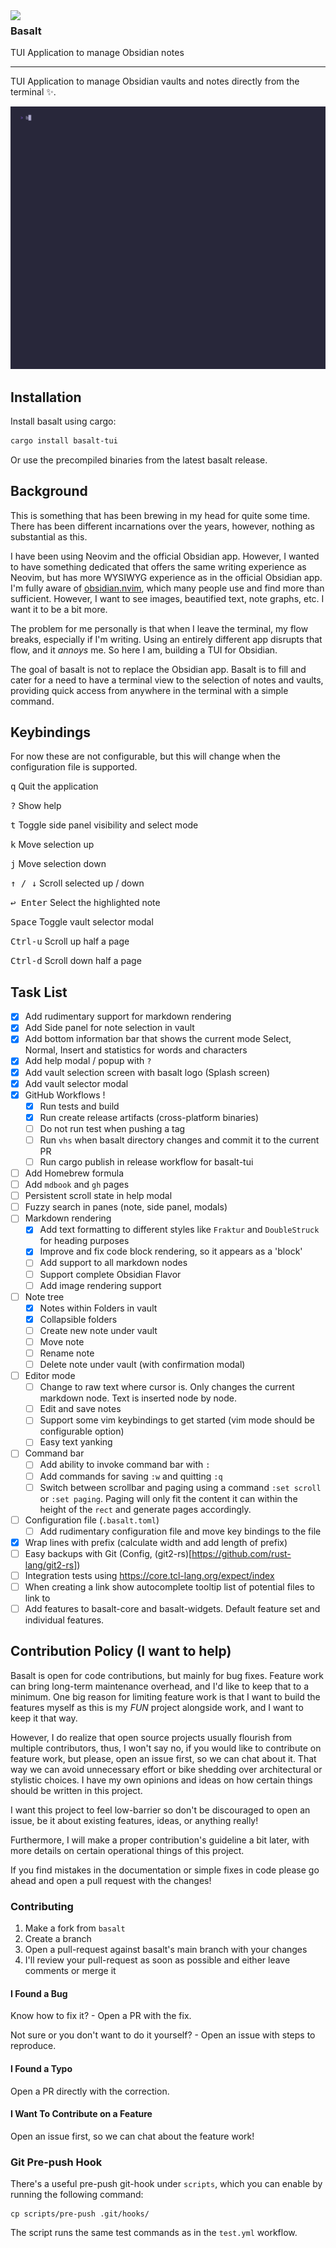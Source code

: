 <img align="left" width="125px" src="assets/basalt.png">
<h3>Basalt&nbsp;&nbsp;</h3>
<p>TUI Application to manage Obsidian notes&nbsp;&nbsp;&nbsp;&nbsp;</p>

<hr/>

TUI Application to manage Obsidian vaults and notes directly from the terminal ✨.

<img src="assets/basalt_demo.gif">

## Installation

Install basalt using cargo:

```sh
cargo install basalt-tui
```

Or use the precompiled binaries from the latest basalt release.

## Background

This is something that has been brewing in my head for quite some time. There has been different incarnations over the years, however, nothing as substantial as this.

I have been using Neovim and the official Obsidian app. However, I wanted to have something dedicated that offers the same writing experience as Neovim, but has more WYSIWYG experience as in the official Obsidian app. I'm fully aware of [obsidian.nvim](https://github.com/epwalsh/obsidian.nvim), which many people use and find more than sufficient. However, I want to see images, beautified text, note graphs, etc. I want it to be a bit more.

The problem for me personally is that when I leave the terminal, my flow breaks, especially if I'm writing. Using an entirely different app disrupts that flow, and it _annoys_ me. So here I am, building a TUI for Obsidian.

The goal of basalt is not to replace the Obsidian app. Basalt is to fill and cater for a need to have a terminal view to the selection of notes and vaults, providing quick access from anywhere in the terminal with a simple command.

## Keybindings

For now these are not configurable, but this will change when the configuration file is supported.

<kbd>q</kbd> Quit the application

<kbd>?</kbd> Show help

<kbd>t</kbd> Toggle side panel visibility and select mode

<kbd>k</kbd> Move selection up

<kbd>j</kbd> Move selection down

<kbd>↑ / ↓</kbd> Scroll selected up / down

<kbd>↩ Enter</kbd> Select the highlighted note

<kbd>Space</kbd> Toggle vault selector modal

<kbd>Ctrl-u</kbd> Scroll up half a page

<kbd>Ctrl-d</kbd> Scroll down half a page

## Task List

- [x] Add rudimentary support for markdown rendering
- [x] Add Side panel for note selection in vault
- [x] Add bottom information bar that shows the current mode Select, Normal, Insert and statistics for words and characters
- [x] Add help modal / popup with `?`
- [x] Add vault selection screen with basalt logo (Splash screen)
- [x] Add vault selector modal
- [x] GitHub Workflows !
    - [x] Run tests and build
    - [x] Run create release artifacts (cross-platform binaries)
    - [ ] Do not run test when pushing a tag
    - [ ] Run `vhs` when basalt directory changes and commit it to the current PR
    - [ ] Run cargo publish in release workflow for basalt-tui
- [ ] Add Homebrew formula
- [ ] Add `mdbook` and `gh` pages
- [ ] Persistent scroll state in help modal
- [ ] Fuzzy search in panes (note, side panel, modals)
- [ ] Markdown rendering
    - [x] Add text formatting to different styles like `Fraktur` and `DoubleStruck` for heading purposes
    - [x] Improve and fix code block rendering, so it appears as a 'block'
    - [ ] Add support to all markdown nodes
    - [ ] Support complete Obsidian Flavor
    - [ ] Add image rendering support
- [ ] Note tree
    - [x] Notes within Folders in vault
    - [x] Collapsible folders
    - [ ] Create new note under vault
    - [ ] Move note
    - [ ] Rename note
    - [ ] Delete note under vault (with confirmation modal)
- [ ] Editor mode
    - [ ] Change to raw text where cursor is. Only changes the current markdown node. Text is inserted node by node.
    - [ ] Edit and save notes
    - [ ] Support some vim keybindings to get started (vim mode should be configurable option)
    - [ ] Easy text yanking
- [ ] Command bar
    - [ ] Add ability to invoke command bar with `:`
    - [ ] Add commands for saving `:w` and quitting `:q`
    - [ ] Switch between scrollbar and paging using a command `:set scroll` or `:set paging`. Paging will only fit the content it can within the height of the `rect` and generate pages accordingly.
- [ ] Configuration file (`.basalt.toml`)
    - [ ] Add rudimentary configuration file and move key bindings to the file
- [x] Wrap lines with prefix (calculate width and add length of prefix)
- [ ] Easy backups with Git (Config, (git2-rs)[https://github.com/rust-lang/git2-rs])
- [ ] Integration tests using https://core.tcl-lang.org/expect/index
- [ ] When creating a link show autocomplete tooltip list of potential files to link to
- [ ] Add features to basalt-core and basalt-widgets. Default feature set and individual features.

## Contribution Policy (I want to help)

Basalt is open for code contributions, but mainly for bug fixes. Feature work can bring long-term maintenance overhead, and I'd like to keep that to a minimum. One big reason for limiting feature work is that I want to build the features myself as this is my _FUN_ project alongside work, and I want to keep it that way.

However, I do realize that open source projects usually flourish from multiple contributors, thus, I won't say no, if you would like to contribute on feature work, but please, open an issue first, so we can chat about it. That way we can avoid unnecessary effort or bike shedding over architectural or stylistic choices. I have my own opinions and ideas on how certain things should be written in this project.

I want this project to feel low-barrier so don't be discouraged to open an issue, be it about existing features, ideas, or anything really!

Furthermore, I will make a proper contribution's guideline a bit later, with more details on certain operational things of this project.

If you find mistakes in the documentation or simple fixes in code please go ahead and open a pull request with the changes!

### Contributing

1. Make a fork from `basalt`
2. Create a branch
3. Open a pull-request against basalt's main branch with your changes
4. I'll review your pull-request as soon as possible and either leave comments or merge it

#### I Found a Bug

Know how to fix it? - Open a PR with the fix.

Not sure or you don't want to do it yourself? - Open an issue with steps to reproduce.

#### I Found a Typo

Open a PR directly with the correction.

#### I Want To Contribute on a Feature

Open an issue first, so we can chat about the feature work!

### Git Pre-push Hook

There's a useful pre-push git-hook under `scripts`, which you can enable by running the following command:

```
cp scripts/pre-push .git/hooks/
```

The script runs the same test commands as in the `test.yml` workflow.
